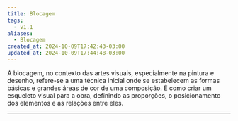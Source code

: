 ```yaml
---
title: Blocagem
tags:
  - v1.1
aliases:
  - Blocagem
created_at: 2024-10-09T17:42:43-03:00
updated_at: 2024-10-09T17:44:48-03:00
---
```


A blocagem, no contexto das artes visuais, especialmente na pintura e desenho, refere-se a uma técnica inicial onde se estabelecem as formas básicas e grandes áreas de cor de uma composição. É como criar um esqueleto visual para a obra, definindo as proporções, o posicionamento dos elementos e as relações entre eles.

---


